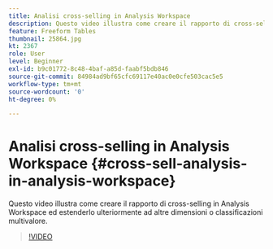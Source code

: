 ```yaml
---
title: Analisi cross-selling in Analysis Workspace
description: Questo video illustra come creare il rapporto di cross-selling in Analysis Workspace ed estenderlo ulteriormente ad altre dimensioni o classificazioni multivalore.
feature: Freeform Tables
thumbnail: 25864.jpg
kt: 2367
role: User
level: Beginner
exl-id: b9c01772-8c48-4baf-a85d-faabf5bdb846
source-git-commit: 84984ad9bf65cfc69117e40ac0e0cfe503cac5e5
workflow-type: tm+mt
source-wordcount: '0'
ht-degree: 0%

---
```


# Analisi cross-selling in Analysis Workspace {#cross-sell-analysis-in-analysis-workspace}

Questo video illustra come creare il rapporto di cross-selling in Analysis Workspace ed estenderlo ulteriormente ad altre dimensioni o classificazioni multivalore.

>[!VIDEO](https://video.tv.adobe.com/v/25864/?quality=12&learn=on)
